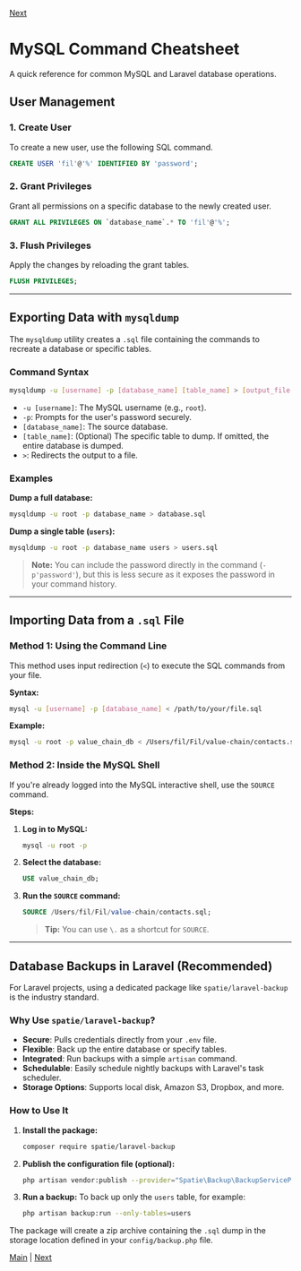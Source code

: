 [Next](/page-03.md)

# MySQL Command Cheatsheet

A quick reference for common MySQL and Laravel database operations.

## User Management

### 1\. Create User

To create a new user, use the following SQL command.

```sql
CREATE USER 'fil'@'%' IDENTIFIED BY 'password';
```

### 2\. Grant Privileges

Grant all permissions on a specific database to the newly created user.

```sql
GRANT ALL PRIVILEGES ON `database_name`.* TO 'fil'@'%';
```

### 3\. Flush Privileges

Apply the changes by reloading the grant tables.

```sql
FLUSH PRIVILEGES;
```

-----

## Exporting Data with `mysqldump`

The `mysqldump` utility creates a `.sql` file containing the commands to recreate a database or specific tables.

### Command Syntax

```bash
mysqldump -u [username] -p [database_name] [table_name] > [output_file.sql]
```

  * `-u [username]`: The MySQL username (e.g., `root`).
  * `-p`: Prompts for the user's password securely.
  * `[database_name]`: The source database.
  * `[table_name]`: (Optional) The specific table to dump. If omitted, the entire database is dumped.
  * `>`: Redirects the output to a file.

### Examples

**Dump a full database:**

```bash
mysqldump -u root -p database_name > database.sql
```

**Dump a single table (`users`):**

```bash
mysqldump -u root -p database_name users > users.sql
```

> **Note:** You can include the password directly in the command (`-p'password'`), but this is less secure as it exposes the password in your command history.

-----

## Importing Data from a `.sql` File

### Method 1: Using the Command Line

This method uses input redirection (`<`) to execute the SQL commands from your file.

**Syntax:**

```bash
mysql -u [username] -p [database_name] < /path/to/your/file.sql
```

**Example:**

```bash
mysql -u root -p value_chain_db < /Users/fil/Fil/value-chain/contacts.sql
```

### Method 2: Inside the MySQL Shell

If you're already logged into the MySQL interactive shell, use the `SOURCE` command.

**Steps:**

1.  **Log in to MySQL:**

    ```bash
    mysql -u root -p
    ```

2.  **Select the database:**

    ```sql
    USE value_chain_db;
    ```

3.  **Run the `SOURCE` command:**

    ```sql
    SOURCE /Users/fil/Fil/value-chain/contacts.sql;
    ```

    > **Tip:** You can use `\.` as a shortcut for `SOURCE`.

-----

## Database Backups in Laravel (Recommended)

For Laravel projects, using a dedicated package like `spatie/laravel-backup` is the industry standard.

### Why Use `spatie/laravel-backup`?

  * **Secure**: Pulls credentials directly from your `.env` file.
  * **Flexible**: Back up the entire database or specify tables.
  * **Integrated**: Run backups with a simple `artisan` command.
  * **Schedulable**: Easily schedule nightly backups with Laravel's task scheduler.
  * **Storage Options**: Supports local disk, Amazon S3, Dropbox, and more.

### How to Use It

1.  **Install the package:**

    ```bash
    composer require spatie/laravel-backup
    ```

2.  **Publish the configuration file (optional):**

    ```bash
    php artisan vendor:publish --provider="Spatie\Backup\BackupServiceProvider"
    ```

3.  **Run a backup:**
    To back up only the `users` table, for example:

    ```bash
    php artisan backup:run --only-tables=users
    ```

The package will create a zip archive containing the `.sql` dump in the storage location defined in your `config/backup.php` file.

[Main](/main.md) | [Next](/page-03.md)
